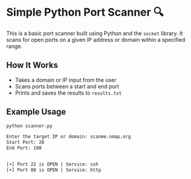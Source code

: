 # Simple Python Port Scanner 🔍

This is a basic port scanner built using Python and the `socket` library. It scans for open ports on a given IP address or domain within a specified range.

## How It Works
- Takes a domain or IP input from the user
- Scans ports between a start and end port
- Prints and saves the results to `results.txt`

## Example Usage

```bash
python scanner.py

Enter the target IP or domain: scanme.nmap.org
Start Port: 20
End Port: 100


[+] Port 22 is OPEN | Service: ssh  
[+] Port 80 is OPEN | Service: http  
